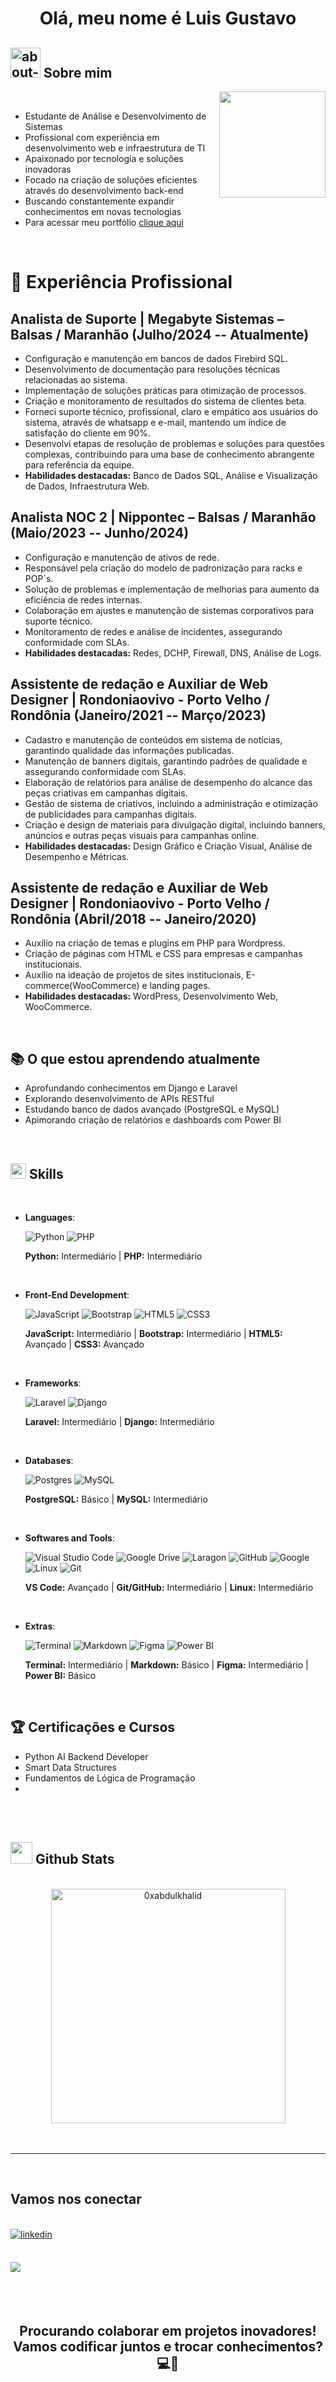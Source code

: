<h1 align="center"><b>Olá, meu nome é Luis Gustavo</b></h1>
	
## <picture><img width="48" height="48" src="https://img.icons8.com/color/48/about-us-male--v1.png" alt="about-us-male--v1"/></picture> **Sobre mim**

<picture> <img align="right" src="https://user-images.githubusercontent.com/74038190/212284145-bf2c01a8-c448-4f1a-b911-996024c84606.gif" width = 170px style ></picture>

<br>

- Estudante de Análise e Desenvolvimento de Sistemas
- Profissional com experiência em desenvolvimento web e infraestrutura de TI
- Apaixonado por tecnologia e soluções inovadoras
- Focado na criação de soluções eficientes através do desenvolvimento back-end
- Buscando constantemente expandir conhecimentos em novas tecnologias
- Para acessar meu portfólio [clique aqui](https://gugaluis.github.io)

<br>

# 💼 **Experiência Profissional**

## **Analista de Suporte | Megabyte Sistemas – Balsas / Maranhão (Julho/2024 -- Atualmente)**
- Configuração e manutenção em bancos de dados Firebird SQL. 
- Desenvolvimento de documentação para resoluções técnicas relacionadas ao sistema. 
- Implementação de soluções práticas para otimização de processos.
- Criação e monitoramento de resultados do sistema de clientes beta.
- Forneci suporte técnico, profissional, claro e empático aos usuários do sistema, através de whatsapp e e-mail, mantendo um índice de satisfação do cliente em 90%.
- Desenvolvi etapas de resolução de problemas e soluções para questões complexas, contribuindo para uma base de conhecimento abrangente para referência da equipe.
- **Habilidades destacadas:** Banco de Dados SQL, Análise e Visualização de Dados, Infraestrutura Web.

## **Analista NOC 2 | Nippontec – Balsas / Maranhão (Maio/2023 -- Junho/2024)**
- Configuração e manutenção de ativos de rede.
- Responsável pela criação do modelo de padronização para racks e POP`s.
- Solução de problemas e implementação de melhorias para aumento da eficiência de redes internas.
- Colaboração em ajustes e manutenção de sistemas corporativos para suporte técnico.
- Monitoramento de redes e análise de incidentes, assegurando conformidade com SLAs.
- **Habilidades destacadas:** Redes, DCHP, Firewall, DNS, Análise de Logs.

## **Assistente de redação e Auxiliar de Web Designer | Rondoniaovivo - Porto Velho / Rondônia (Janeiro/2021 -- Março/2023)**
- Cadastro e manutenção de conteúdos em sistema de notícias, garantindo qualidade das informações publicadas.
- Manutenção de banners digitais, garantindo padrões de qualidade e assegurando conformidade com SLAs.
- Elaboração de relatórios para análise de desempenho do alcance das peças criativas em campanhas digitais.
- Gestão de sistema de criativos, incluindo a administração e otimização de publicidades para campanhas digitais.
- Criação e design de materiais para divulgação digital, incluindo banners, anúncios e outras peças visuais para campanhas online.
- **Habilidades destacadas:** Design Gráfico e Criação Visual, Análise de Desempenho e Métricas.

## **Assistente de redação e Auxiliar de Web Designer | Rondoniaovivo - Porto Velho / Rondônia (Abril/2018 -- Janeiro/2020)**
- Auxílio na criação de temas e plugins em PHP para Wordpress.
- Criação de páginas com HTML e CSS para empresas e campanhas institucionais.
- Auxílio na ideação de projetos de sites institucionais, E-commerce(WooCommerce) e landing pages.
- **Habilidades destacadas:** WordPress, Desenvolvimento Web, WooCommerce.

<br>

## 📚 **O que estou aprendendo atualmente**
- Aprofundando conhecimentos em Django e Laravel
- Explorando desenvolvimento de APIs RESTful
- Estudando banco de dados avançado (PostgreSQL e MySQL)
- Apimorando criação de relatórios e dashboards com Power BI

<br>

## <img src="https://media2.giphy.com/media/QssGEmpkyEOhBCb7e1/giphy.gif?cid=ecf05e47a0n3gi1bfqntqmob8g9aid1oyj2wr3ds3mg700bl&rid=giphy.gif" width ="25"><b> Skills</b>
<br>

- **Languages**:

    ![Python](https://img.shields.io/badge/python-3670A0?style=for-the-badge&logo=python&logoColor=ffdd54)
    ![PHP](https://img.shields.io/badge/PHP-777BB4?style=for-the-badge&logo=php&logoColor=white)
    
    **Python:** Intermediário | **PHP:** Intermediário

<br>   
    
- **Front-End Development**:

   ![JavaScript](https://img.shields.io/badge/JavaScript%20-%23F7DF1E.svg?style=for-the-badge&logo=javascript&logoColor=black)
   ![Bootstrap](https://img.shields.io/badge/bootstrap-%238511FA.svg?style=for-the-badge&logo=bootstrap&logoColor=white)
   ![HTML5](https://img.shields.io/badge/HTML5%20-%23E34F26.svg?style=for-the-badge&logo=html5&logoColor=white)
   ![CSS3](https://img.shields.io/badge/CSS%20-%231572B6.svg?style=for-the-badge&logo=css3&logoColor=white)
   
   **JavaScript:** Intermediário | **Bootstrap:** Intermediário | **HTML5:** Avançado | **CSS3:** Avançado

<br>

- **Frameworks**:

    ![Laravel](https://img.shields.io/badge/laravel-%23FF2D20.svg?style=for-the-badge&logo=laravel&logoColor=white)
    ![Django](https://img.shields.io/badge/django-%23092E20.svg?style=for-the-badge&logo=django&logoColor=white)
    
    **Laravel:** Intermediário | **Django:** Intermediário

<br>  

- **Databases**:

    ![Postgres](https://img.shields.io/badge/postgres-%23316192.svg?style=for-the-badge&logo=postgresql&logoColor=white)
    ![MySQL](https://img.shields.io/badge/mysql-4479A1.svg?style=for-the-badge&logo=mysql&logoColor=white)
    
    **PostgreSQL:** Básico | **MySQL:** Intermediário

<br>  

- **Softwares and Tools**:

    ![Visual Studio Code](https://img.shields.io/badge/Visual%20Studio%20Code-0078d7.svg?style=for-the-badge&logo=visual-studio-code&logoColor=white)
    ![Google Drive](https://img.shields.io/badge/Google%20Drive-4285F4?style=for-the-badge&logo=googledrive&logoColor=white)
    ![Laragon](https://img.shields.io/badge/Laragon-0E83CD?style=for-the-badge&logo=Laragon&logoColor=white)
    ![GitHub](https://img.shields.io/badge/github-%23121011.svg?style=for-the-badge&logo=github&logoColor=white)
    ![Google](https://img.shields.io/badge/google-%234285F4.svg?style=for-the-badge&logo=google&logoColor=white)
    ![Linux](https://img.shields.io/badge/Linux-FCC624?style=for-the-badge&logo=linux&logoColor=black)
    ![Git](https://img.shields.io/badge/git-%23F05033.svg?style=for-the-badge&logo=git&logoColor=white)
    
    **VS Code:** Avançado | **Git/GitHub:** Intermediário | **Linux:** Intermediário

<br>

- **Extras**:

  ![Terminal](https://img.shields.io/badge/Terminal-%23054020?style=for-the-badge&logo=gnu-bash&logoColor=white)
  ![Markdown](https://img.shields.io/badge/markdown-%23000000.svg?style=for-the-badge&logo=markdown&logoColor=white)
  ![Figma](https://img.shields.io/badge/Figma-696969?style=for-the-badge&logo=figma&logoColor=figma)
  ![Power BI](https://img.shields.io/badge/Power%20BI-F2C811?style=for-the-badge&logo=powerbi&logoColor=black)
  
  **Terminal:** Intermediário | **Markdown:** Básico | **Figma:** Intermediário | **Power BI:** Básico

<br>

## 🏆 **Certificações e Cursos**
- Python AI Backend Developer
- Smart Data Structures
- Fundamentos de Lógica de Programação
- 

<br>

<!-- ## 🚀 **Projetos em Destaque**

### 📊 Dashboard de Análise de Dados
Desenvolvimento de um dashboard interativo utilizando Laravel e MySQL para visualização de métricas de negócios.

### 🌐 Sistema de Gestão de Clientes
Aplicação web completa para gerenciamento de clientes e serviços utilizando Django e PostgreSQL.

### 💻 Automação de Processos
Script em Python para automatização de tarefas repetitivas, aumentando a produtividade da equipe. -->

<br>

## <img src="https://media.giphy.com/media/iY8CRBdQXODJSCERIr/giphy.gif" width="35"><b> Github Stats </b>
<br>

<div align="center">

<a href="https://github.com/Gugaluis">
  <img src="https://github-readme-stats.vercel.app/api/top-langs?username=Gugaluis&show_icons=true&locale=en&layout=compact&line_height=20&title_color=7A7ADB&icon_color=2234AE&text_color=D3D3D3&bg_color=0,000000,130F40" width="375"  alt="0xabdulkhalid"/>
</a>


</div>

<br>
<br>

-----

<br>

## <b> Vamos nos conectar </b>

<br>

<div align='left'>

<a href="https://www.linkedin.com/in/luis-gustavo-6b0b70220?utm_source=share&utm_campaign=share_via&utm_content=profile&utm_medium=android_app" target="_blank">
<img src="https://img.shields.io/badge/linkedin:  Luis gustavo-%2300acee.svg?color=405DE6&style=for-the-badge&logo=linkedin&logoColor=white" alt=linkedin style="margin-bottom: 5px;"/>
</a>

<br>

<br>

<a href="mailto:devluisantos@gmail.com" target="_blank"> <img src="https://img.shields.io/badge/gmail:  Devluisantos@gmail.com-%23EA4335.svg?style=for-the-badge&logo=gmail&logoColor=white" t=mail style="margin-bottom: 5px;"/></a>
	
</ul>
</div>

<br>
<br>

<div align='center'>

## <b>Procurando colaborar em projetos inovadores! Vamos codificar juntos e trocar conhecimentos? 💻🚀</b>

</div>